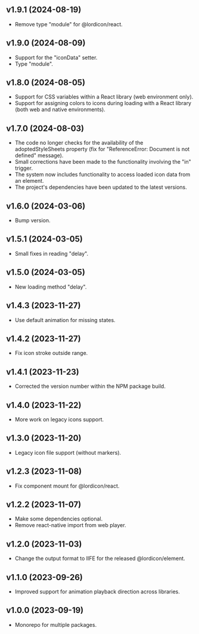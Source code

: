 ## v1.9.1 (2024-08-19)

-   Remove type "module" for @lordicon/react. 

## v1.9.0 (2024-08-09)

-   Support for the "iconData" setter.
-   Type "module". 

## v1.8.0 (2024-08-05)

-   Support for CSS variables within a React library (web environment only).
-   Support for assigning colors to icons during loading with a React library (both web and native environments).

## v1.7.0 (2024-08-03)

-   The code no longer checks for the availability of the adoptedStyleSheets property (fix for "ReferenceError: Document is not defined" message).
-   Small corrections have been made to the functionality involving the "in" trigger.
-   The system now includes functionality to access loaded icon data from an element.
-   The project's dependencies have been updated to the latest versions.

## v1.6.0 (2024-03-06)

-   Bump version.

## v1.5.1 (2024-03-05)

-   Small fixes in reading "delay".

## v1.5.0 (2024-03-05)

-   New loading method "delay".

## v1.4.3 (2023-11-27)

-   Use default animation for missing states.

## v1.4.2 (2023-11-27)

-   Fix icon stroke outside range.

## v1.4.1 (2023-11-23)

-   Corrected the version number within the NPM package build.

## v1.4.0 (2023-11-22)

-   More work on legacy icons support.

## v1.3.0 (2023-11-20)

-   Legacy icon file support (without markers).

## v1.2.3 (2023-11-08)

-   Fix component mount for @lordicon/react.

## v1.2.2 (2023-11-07)

-   Make some dependencies optional.
-   Remove react-native import from web player.

## v1.2.0 (2023-11-03)

-   Change the output format to IIFE for the released @lordicon/element.

## v1.1.0 (2023-09-26)

-   Improved support for animation playback direction across libraries.

## v1.0.0 (2023-09-19)

-   Monorepo for multiple packages.
